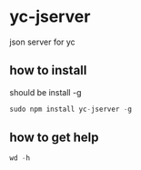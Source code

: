 # yc-jserver
json server for yc

## how to install

should be install -g

```javascript
sudo npm install yc-jserver -g
```

## how to get help

```javascript
wd -h
```
